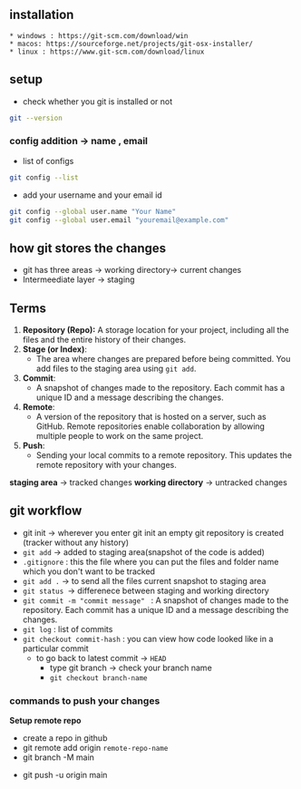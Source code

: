 ## installation 
    * windows : https://git-scm.com/download/win
	* macos: https://sourceforge.net/projects/git-osx-installer/
	* linux : https://www.git-scm.com/download/linux
## setup

*  check whether you git is installed or not
```bash
git --version
```
###  config addition -> name , email
* list of configs

```bash
git config --list
```
* add your username and your email id 

```bash
git config --global user.name "Your Name"
git config --global user.email "youremail@example.com"
```

## how git stores the changes
* git has three areas -> working directory-> current changes
* Intermeediate layer -> staging


## Terms
1. **Repository (Repo):**
A storage location for your project, including all the files and the entire history of their changes.
2. **Stage (or Index)**:
   - The area where changes are prepared before being committed. You add files to the staging area using `git add`.
3. **Commit**:
   - A snapshot of changes made to the repository. Each commit has a unique ID and a message describing the changes.
4. **Remote**:
   - A version of the repository that is hosted on a server, such as GitHub. Remote repositories enable collaboration by allowing multiple people to work on the same project.
5. **Push**:
   - Sending your local commits to a remote repository. This updates the remote repository with your changes.


**staging area** -> tracked changes
**working directory** -> untracked changes

## git workflow 
* git init -> wherever you enter git init an empty git repository is created (tracker without any history)
* `git add` -> added to staging area(snapshot of the code is added)
* `.gitignore` : this the file where you can put the files and folder name which you don't want to be tracked
* `git add .` -> to send all the files current snapshot to staging area 
* `git status `-> differenece between staging and working directory
* `git commit -m "commit message" ` : A snapshot of changes made to the repository. Each commit has a unique ID and a message describing the changes.
* `git log` : list of commits 
* `git checkout commit-hash` : you can view how code looked like in a particular commit
  * to go back to latest commit -> `HEAD`  
    * type git branch -> check your branch name
    * `git checkout branch-name`


### commands to push your changes
**Setup remote repo**
* create a repo in github 
* git remote add origin `remote-repo-name`
*  git branch -M main
<!-- usuall drill -->
*  git push -u origin main